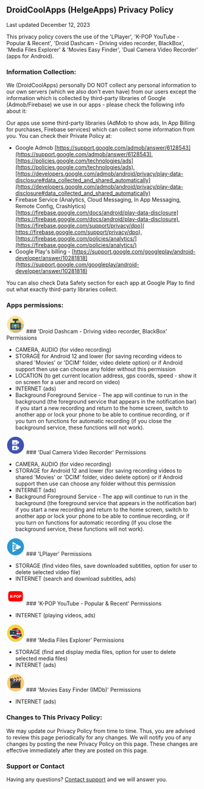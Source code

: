 ## DroidCoolApps (HelgeApps) Privacy Policy

Last updated December 12, 2023

This privacy policy covers the use of the 'LPlayer', 'K-POP YouTube - Popular & Recent', 'Droid Dashcam - Driving video recorder, BlackBox', 'Media Files Explorer' & 'Movies Easy Finder', 'Dual Camera Video Recorder' (apps for Android).

### Information Collection:

We (DroidCoolApps) personally DO NOT collect any personal information to our own servers (which we also don't even have) from our users except the information which is collected by third-party libraries of Google (Admob/Firebase) we use in our apps - please check the following info about it:

Our apps use some third-party libraries (AdMob to show ads, In App Billing for purchases, Firebase services) which can collect some information from you. You can check their Private Policy at:
- Google Admob [https://support.google.com/admob/answer/6128543](https://support.google.com/admob/answer/6128543), [https://policies.google.com/technologies/ads](https://policies.google.com/technologies/ads), [https://developers.google.com/admob/android/privacy/play-data-disclosure#data_collected_and_shared_automatically](https://developers.google.com/admob/android/privacy/play-data-disclosure#data_collected_and_shared_automatically)
- Firebase Service (Analytics, Cloud Messaging, In App Messaging, Remote Config, Crashlytics) [https://firebase.google.com/docs/android/play-data-disclosure](https://firebase.google.com/docs/android/play-data-disclosure), [https://firebase.google.com/support/privacy/dpo]( https://firebase.google.com/support/privacy/dpo), [https://firebase.google.com/policies/analytics/](https://firebase.google.com/policies/analytics/)
- Google Play's billing - [https://support.google.com/googleplay/android-developer/answer/10281818](https://support.google.com/googleplay/android-developer/answer/10281818)

You can also check Data Safety section for each app at Google Play to find out what exactly third-party libraries collect.

### Apps permissions:

<a href="https://play.google.com/store/apps/details?id=com.helge.droiddashcam"><img src="droiddashcam.png" alt="Droid Dashcam" class="inline"/></a> ### 'Droid Dashcam - Driving video recorder, BlackBox' Permissions
- CAMERA, AUDIO (for video recording)
- STORAGE for Android 12 and lower (for saving recording videos to shared 'Movies' or 'DCIM' folder, video delete option) or if Android support then use can choose any folder without this permission
- LOCATION (to get current location address, gps coords, speed - show it on screen for a user and record on video)
- INTERNET (ads)
- Background Foreground Service - The app will continue to run in the background (the foreground service that appears in the notification bar) if you start a new recording and return to the home screen, switch to another app or lock your phone to be able to continue recording, or if you turn on functions for automatic recording (if you close the background service, these functions will not work).

<a href="https://play.google.com/store/apps/details?id=com.helge.dualcameravideorecorder"><img src="dual_camera_video_recorder.png" alt="Dual Camera Video Recorder" class="inline"/></a> ### 'Dual Camera Video Recorder' Permissions
- CAMERA, AUDIO (for video recording)
- STORAGE for Android 12 and lower (for saving recording videos to shared 'Movies' or 'DCIM' folder, video delete option) or if Android support then use can choose any folder without this permission
- INTERNET (ads)
- Background Foreground Service - The app will continue to run in the background (the foreground service that appears in the notification bar) if you start a new recording and return to the home screen, switch to another app or lock your phone to be able to continue recording, or if you turn on functions for automatic recording (if you close the background service, these functions will not work).

<a href="https://play.google.com/store/apps/details?id=com.helge.lplayer"><img src="ic_launcher.png" alt="LPlayer" class="inline"/></a> ### 'LPlayer' Permissions
- STORAGE (find video files, save downloaded subtitles, option for user to delete selected video file)
- INTERNET (search and download subtitles, ads)


<a href="https://play.google.com/store/apps/details?id=com.helge.kpopyoutube"><img src="kpop_tube.png" alt="K-POP Tube" class="inline"/></a> ### 'K-POP YouTube - Popular & Recent' Permissions
- INTERNET (playing videos, ads)

<a href="https://play.google.com/store/apps/details?id=com.helge.mediafiles"><img src="mediafiles.png" alt="Media Files Explorer" class="inline"/></a>  ### 'Media Files Explorer' Permissions
- STORAGE (find and display media files, option for user to delete selected media files)
- INTERNET (ads)


<a href="https://play.google.com/store/apps/details?id=com.helge.movieseasyfinder"><img src="MoviesEasyFinder.png" alt="Movies Easy Finder (IMDb)
" class="inline"/></a> ### 'Movies Easy Finder (IMDb)' Permissions
- INTERNET (ads)

###  Changes to This Privacy Policy:

We may update our Privacy Policy from time to time. Thus, you are advised to review this page periodically for any changes. We will notify you of any changes by posting the new Privacy Policy on this page. These changes are effective immediately after they are posted on this page.

### Support or Contact

Having any questions? [Сontact support](mailto://cooldroidapps4@gmail.com) and we will answer you.
